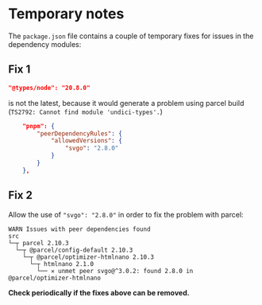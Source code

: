 # Temporary notes

The `package.json` file contains a couple of temporary fixes for issues in the dependency modules:
 
## Fix 1

```json
"@types/node": "20.8.0"
```

is not the latest, because it would generate a problem using parcel build (`TS2792: Cannot find module 'undici-types'.`)

```json
    "pnpm": {
        "peerDependencyRules": {
            "allowedVersions": {
                "svgo": "2.8.0"
            }
        }
    },
```
   
## Fix 2

Allow the use of `"svgo": "2.8.0"` in order to fix the problem with parcel:

```
WARN Issues with peer dependencies found
src
└─┬ parcel 2.10.3
  └─┬ @parcel/config-default 2.10.3
    └─┬ @parcel/optimizer-htmlnano 2.10.3
      └─┬ htmlnano 2.1.0
        └── ✕ unmet peer svgo@^3.0.2: found 2.8.0 in @parcel/optimizer-htmlnano
```

__Check periodically if the fixes above can be removed.__

